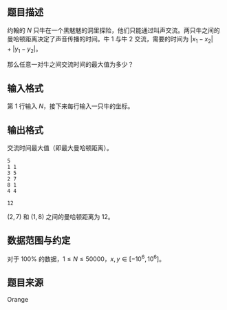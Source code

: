 ## 题目描述

约翰的 $N$ 只牛在一个黑魃魃的洞里探险，他们只能通过叫声交流。两只牛之间的曼哈顿距离决定了声音传播的时间。牛 1 与牛 2 交流，需要的时间为 $|x_1 - x_2| + |y_1 - y_2|$。

那么任意一对牛之间交流时间的最大值为多少？

## 输入格式

第 $1$ 行输入 $N$，接下来每行输入一只牛的坐标。

## 输出格式

交流时间最大值（即最大曼哈顿距离）。

```input1
5
1 1
3 5
2 7
8 1
4 4

```

```output1
12
```

$(2, 7)$ 和 $(1, 8)$ 之间的曼哈顿距离为 $12$。

## 数据范围与约定

对于 $100\%$ 的数据，$1 ≤ N ≤ 50000$，$x, y \in [-10^6, 10^6]$。

## 题目来源

Orange
